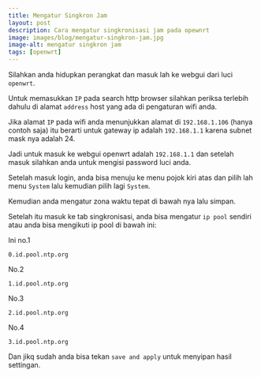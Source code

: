 ```yaml
---
title: Mengatur Singkron Jam
layout: post
description: Cara mengatur singkronisasi jam pada opewnrt
image: images/blog/mengatur-singkron-jam.jpg
image-alt: mengatur singkron jam
tags: [openwrt]
---
```

Silahkan anda hidupkan perangkat dan masuk lah ke webgui dari luci `openwrt`.

Untuk memasukkan `IP` pada search http browser silahkan periksa terlebih dahulu di alamat `address` host yang ada di pengaturan wifi anda.

Jika alamat `IP` pada wifi anda menunjukkan alamat di `192.168.1.106` (hanya contoh saja) itu berarti untuk gateway ip adalah `192.168.1.1` karena subnet mask nya adalah 24.

Jadi untuk masuk ke webgui openwrt adalah `192.168.1.1` dan setelah masuk silahkan anda untuk mengisi password luci anda.

Setelah masuk login, anda bisa menuju ke menu pojok kiri atas dan pilih lah menu `System` lalu kemudian pilih lagi `System`.

Kemudian anda mengatur zona waktu tepat di bawah nya lalu simpan.

Setelah itu masuk ke tab singkronisasi, anda bisa mengatur `ip pool` sendiri atau anda bisa mengikuti ip pool di bawah ini:

Ini no.1
```
0.id.pool.ntp.org
```
No.2
```
1.id.pool.ntp.org
```
No.3
```
2.id.pool.ntp.org
```
No.4
```
3.id.pool.ntp.org
```
Dan jikq sudah anda bisa tekan `save and apply` untuk menyipan hasil settingan.
